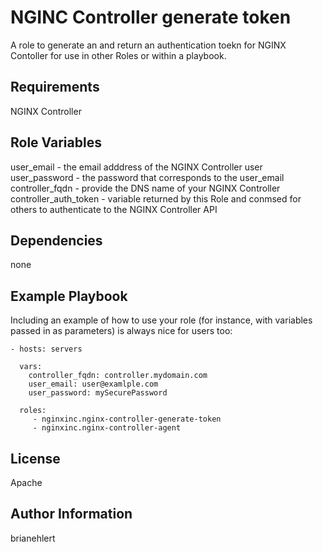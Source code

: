NGINC Controller generate token
=========

A role to generate an and return an authentication toekn for NGINX Contoller for use in other Roles or within a playbook.

Requirements
------------

NGINX Controller [](https://www.nginx.com/products/nginx-controller/)

Role Variables
--------------

user_email - the email adddress of the NGINX Controller user
user_password - the password that corresponds to the user_email
controller_fqdn - provide the DNS name of your NGINX Controller
controller_auth_token - variable returned by this Role and conmsed for others to authenticate to the NGINX Controller API

Dependencies
------------

none

Example Playbook
----------------

Including an example of how to use your role (for instance, with variables passed in as parameters) is always nice for users too:

    - hosts: servers

      vars:
        controller_fqdn: controller.mydomain.com
        user_email: user@examlple.com
        user_password: mySecurePassword

      roles:
         - nginxinc.nginx-controller-generate-token
         - nginxinc.nginx-controller-agent

License
-------

Apache

Author Information
------------------

brianehlert
